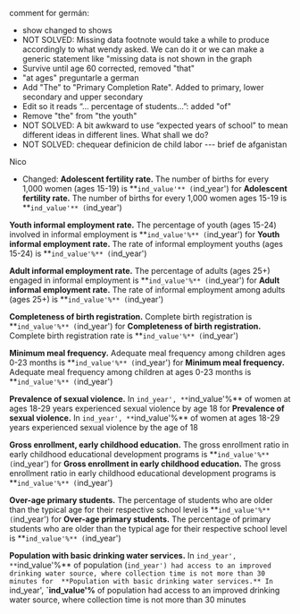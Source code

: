 comment for germán:

- show changed to shows
- NOT SOLVED: Missing data footnote would take a while to produce accordingly to what wendy asked. We can do it or we can make a generic statement like "missing data is not shown in the graph
- Survive until age 60 corrected, removed "that"
- "at ages" preguntarle a german
- Add "The" to "Primary Completion Rate". Added to primary, lower secondary and upper secondary
- Edit so it reads “… percentage of students…”: added "of"
- Remove "the" from "the youth"
- NOT SOLVED: A bit awkward to use “expected years of school” to mean different ideas in different lines. What shall we do?
- NOT SOLVED: chequear definicion de child labor --- brief de afganistan

Nico
- Changed: 
**Adolescent fertility rate.** The number of births for every 1,000 women (ages 15-19) is **`ind_value'** (`ind_year')
for 
**Adolescent fertility rate.** The number of births for every 1,000 women ages 15-19 is **`ind_value'** (`ind_year')

**Youth informal employment rate.** The percentage of youth (ages 15-24) involved in informal employment is **`ind_value'%** (`ind_year')
for
**Youth informal employment rate.** The rate of informal employment youths (ages 15-24) is **`ind_value'%** (`ind_year')

**Adult informal employment rate.** The percentage of adults (ages 25+) engaged in informal employment is **`ind_value'%** (`ind_year')
for 
**Adult informal employment rate.** The rate of informal employment among adults (ages 25+) is **`ind_value'%** (`ind_year')

**Completeness of birth registration.** Complete birth registration is **`ind_value'%** (`ind_year')
for
**Completeness of birth registration.** Complete birth registration rate is **`ind_value'%** (`ind_year')

**Minimum meal frequency.** Adequate meal frequency among children ages 0-23 months is **`ind_value'%** (`ind_year')
for 
**Minimum meal frequency.** Adequate meal frequency among children at ages 0-23 months is **`ind_value'%** (`ind_year')

**Prevalence of sexual violence.** In `ind_year', **`ind_value'%** of women at ages 18-29 years experienced sexual violence by age 18
for 
**Prevalence of sexual violence.** In `ind_year', **`ind_value'%** of women at ages 18-29 years experienced sexual violence by the age of 18

**Gross enrollment, early childhood education.** The gross enrollment ratio in early childhood educational development programs is **`ind_value'%** (`ind_year')
for
**Gross enrollment in early childhood education.** The gross enrollment ratio in early childhood educational development programs is **`ind_value'%** (`ind_year')

**Over-age primary students.** The percentage of students who are older than the typical age for their respective school level is **`ind_value'%** (`ind_year')
for
**Over-age primary students.** The percentage of primary students who are older than the typical age for their respective school level is **`ind_value'%** (`ind_year')

**Population with basic drinking water services.** In `ind_year', **`ind_value'%** of population (`ind_year') had access to an improved drinking water source, where collection time is not more than 30 minutes
for 
**Population with basic drinking water services.** In `ind_year', **`ind_value'%** of population had access to an improved drinking water source, where collection time is not more than 30 minutes